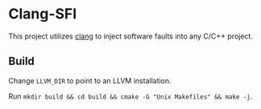 # Clang-SFI
This project utilizes [clang](https://clang.llvm.org/) to inject software faults into any C/C++ project.

## Build
Change `LLVM_DIR` to point to an LLVM installation.

Run `mkdir build && cd build && cmake -G "Unix Makefiles" && make -j`.
